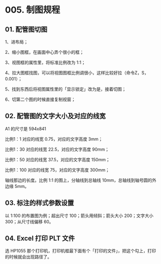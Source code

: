 # 005. 制图规程

## 01. 配管图切图
1、进布局；

2、缩小图框，在画面中心弄个很小的框；

3、视图框的属性里，将标准比例改为 1:1；

4、拉大图框找图，可以将视图图框比例调很小，这样比较好拉（命令Z，S，0.001）；

5、找到东西后将视图属性里的「显示锁定」改为是，接着切图；

6、切第二个图的时候直接复制视窗；

## 02. 配管图的文字大小及对应的线宽
A1 的尺寸是 594x841

比例1：1 对应的线宽 0.75，对应的文字高度 3mm；

比例1：30 对应的线宽 22.5，对应的文字高度 90mm；

比例1：50 对应的线宽 37.5，对应的文字高度 150mm；

比例1：100 对应的线宽 75，对应的文字高度 300mm；

轴线那边的长度。比例 1:1 的图上，分轴线到总轴线 10mm，总轴线到轴号圆的外边缘 5mm。

## 03. 标注的样式参数设置
以 1:100 的布置图为例；超出尺寸 100；箭头用倾斜；箭头大小 200；文字大小 300；从尺寸线偏移 60。

## 04. Excel 打印 PLT 文件

选 HP1055 那个打印机，打印机框最下面有个「打印的文件」，把这个勾上，打印的时候就会出现路径了。


